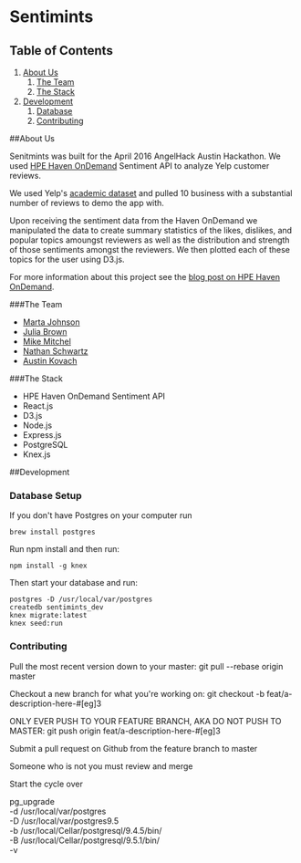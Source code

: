 # Sentimints

## Table of Contents

1. [About Us](#about-us)
    1. [The Team](#the-team)
    1. [The Stack](#the-stack)
1. [Development](#development)
    1. [Database](#database-setup)
    1. [Contributing](#contributing)

##About Us

Senitmints was built for the April 2016 AngelHack Austin Hackathon. We used [HPE Haven OnDemand](https://dev.havenondemand.com/apis/analyzesentiment#overview) Sentiment API to analyze Yelp customer reviews.

We used Yelp's [academic dataset](https://www.yelp.com/dataset_challenge) and pulled 10 business with a substantial number of reviews to demo the app with.

Upon receiving the sentiment data from the Haven OnDemand we manipulated the data to create summary statistics of the likes, dislikes, and popular topics amoungst reviewers as well as the distribution and strength of those sentiments amongst the reviewers. We then plotted each of these topics for the user using D3.js.

For more information about this project see the [blog post on HPE Haven OnDemand](https://community.havenondemand.com/t5/Blog/AngelHack-Austin-Customer-Reactions-App/ba-p/2804).

###The Team

- [Marta Johnson](https://github.com/martahj)
- [Julia Brown](https://github.com/JuliaCBrown)
- [Mike Mitchel](https://github.com/mikemitchel)
- [Nathan Schwartz](https://github.com/Nathan-Schwartz)
- [Austin Kovach](https://github.com/austinjkovach)

###The Stack

- HPE Haven OnDemand Sentiment API
- React.js
- D3.js
- Node.js
- Express.js
- PostgreSQL
- Knex.js

##Development

### Database Setup

If you don't have Postgres on your computer run
```
brew install postgres
```
Run npm install
and then run:
```
npm install -g knex
```
Then start your database and run:
```
postgres -D /usr/local/var/postgres
createdb sentimints_dev
knex migrate:latest
knex seed:run
```

### Contributing

Pull the most recent version down to your master:
git pull --rebase origin master

Checkout a new branch for what you're working on:
git checkout -b feat/a-description-here-#[eg]3

ONLY EVER PUSH TO YOUR FEATURE BRANCH, AKA DO NOT PUSH TO MASTER:
git push origin feat/a-description-here-#[eg]3

Submit a pull request on Github from the feature branch to master

Someone who is not you must review and merge

Start the cycle over


pg_upgrade \
  -d /usr/local/var/postgres \
  -D /usr/local/var/postgres9.5 \
  -b /usr/local/Cellar/postgresql/9.4.5/bin/ \
  -B /usr/local/Cellar/postgresql/9.5.1/bin/ \
  -v
